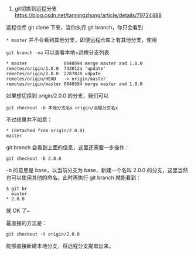 1. git切换到远程分支
https://blog.csdn.net/tanningzhong/article/details/79724488

远程仓库 git clone 下来，当你执行 git branch，你只会看到

```* master```
并不会看到其他分支，即便远程仓库上有其他分支，使用

```git branch -va```
可以查看本地+远程分支列表
```
* master              0840594 merge master and 1.0.0
remotes/origin/1.0.0  743012a 'update'
remotes/origin/2.0.0  2787838 udpate
remotes/origin/HEAD   -> origin/master
remotes/origin/master 0840594 merge master and 1.0.0
```
如果想切换到 origin/2.0.0 的分支，我们可以
```
git checkout -b 本地分支名x origin/远程分支名x
```
不过结果并不如意：
```
* (detached from origin/2.0.0)
master
```

git branch 会看到上面的信息，这里还需要一步操作：
```
git checkout -b 2.0.0
```
-b 的意思是 base，以当前分支为 base，新建一个名叫 2.0.0 的分支，这里当然也可以使用其他的命名。此时再执行 git branch 就能看到：
```
$ git br
  master
* 2.0.0
```
就 OK 了~

最直接的方法是：
```
git checkout -t origin/2.0.0
```
能够直接新建本地分支，将远程分支提取出来。
